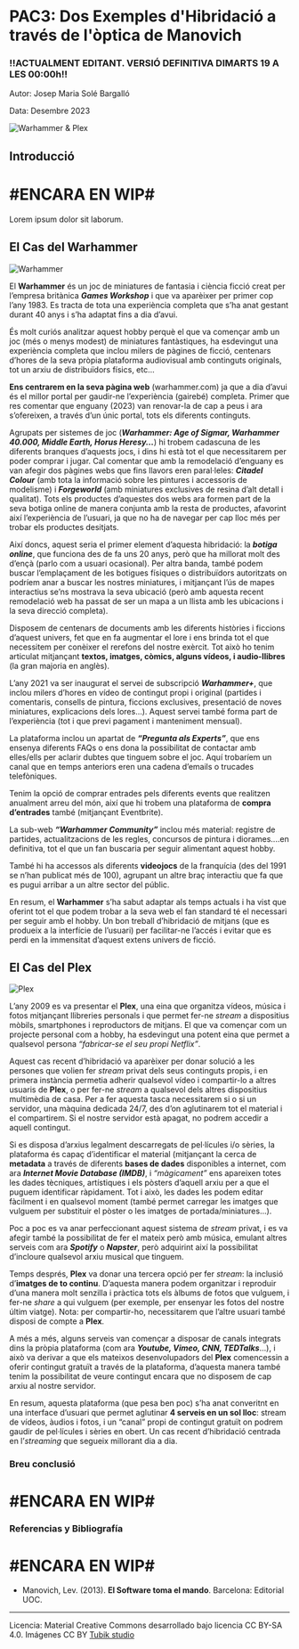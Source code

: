 # PAC3: Dos Exemples d'Hibridació a través de l'òptica de Manovich 

### !!ACTUALMENT EDITANT. VERSIÓ DEFINITIVA DIMARTS 19 A LES 00:00h!! ### 


Autor: Josep Maria Solé Bargalló

Data: Desembre 2023

![Warhammer & Plex](https://raw.githubusercontent.com/JosepMSole/PEC3_Manovich_Reloaded/7f883a40549f1cfbcf65f8d395b77c7ece0cbefe/LOGOSS.jpg)





## Introducció

# #ENCARA EN WIP#
Lorem ipsum dolor sit laborum.


## El Cas del Warhammer
![Warhammer](https://1000logos.net/wp-content/uploads/2020/09/Warhammer-logo.jpg)

El **Warhammer** és un joc de miniatures de fantasia i ciència ficció creat per l’empresa britànica ***Games Workshop*** i que va aparèixer per primer cop l’any 1983. Es tracta de tota una experiència completa que s’ha anat gestant durant 40 anys i s’ha adaptat fins a dia d’avui. 

És molt curiós analitzar aquest hobby perquè el que va començar amb un joc (més o menys modest) de miniatures fantàstiques, ha esdevingut una experiència completa que inclou milers de pàgines de ficció, centenars d’hores de la seva pròpia plataforma audiovisual amb continguts originals, tot un arxiu de distribuïdors físics, etc...

**Ens centrarem en la seva pàgina web** (warhammer.com) ja que a dia d’avui és el millor portal per gaudir-ne l’experiència (gairebé) completa. Primer que res comentar que enguany (2023) van renovar-la de cap a peus i ara s’ofereixen, a través d’un únic portal, tots els diferents continguts.

Agrupats per sistemes de joc (***Warhammer: Age of Sigmar, Warhammer 40.000, Middle Earth, Horus Heresy...***) hi trobem cadascuna de les diferents branques d’aquests jocs, i dins hi està tot el que necessitarem per poder comprar i jugar. Cal comentar que amb la remodelació d’enguany es van afegir dos pàgines webs que fins llavors eren paral·leles: ***Citadel Colour*** (amb tota la informació sobre les pintures i accessoris de modelisme) i ***Forgeworld*** (amb miniatures exclusives de resina d’alt detall i qualitat). Tots els productes d’aquestes dos webs ara formen part de la seva botiga online de manera conjunta amb la resta de productes, afavorint així l’experiència de l’usuari, ja que no ha de navegar per cap lloc més per trobar els productes desitjats.

Així doncs, aquest seria el primer element d’aquesta hibridació: la ***botiga online***, que funciona des de fa uns 20 anys, però que ha millorat molt des d’ençà (parlo com a usuari ocasional). Per altra banda, també podem buscar l’emplaçament de les botigues físiques o distribuïdors autoritzats on podríem anar a buscar les nostres miniatures, i mitjançant l’ús de mapes interactius se’ns mostrava la seva ubicació (però amb aquesta recent remodelació web ha passat de ser un mapa a un llista amb les ubicacions i la seva direcció completa).

Disposem de centenars de documents amb les diferents històries i ficcions d’aquest univers, fet que en fa augmentar el lore i ens brinda tot el que necessitem per conèixer el rerefons del nostre exèrcit. Tot això ho tenim articulat mitjançant **textos, imatges, còmics, alguns vídeos, i audio-llibres** (la gran majoria en anglès).

L’any 2021 va ser inaugurat el servei de subscripció ***Warhammer+***, que inclou milers d’hores en vídeo de contingut propi i original (partides i comentaris, consells de pintura, ficcions exclusives, presentació de noves miniatures, explicacions dels lores...). Aquest servei també forma part de l’experiència (tot i que previ pagament i manteniment mensual).

La plataforma inclou un apartat de ***“Pregunta als Experts”***, que ens ensenya diferents FAQs o ens dona la possibilitat de contactar amb elles/ells per aclarir dubtes que tinguem sobre el joc. Aquí trobaríem un canal que en temps anteriors eren una cadena d’emails o trucades telefòniques.

Tenim la opció de comprar entrades pels diferents events que realitzen anualment arreu del món, així que hi trobem una plataforma de **compra d’entrades** també (mitjançant Eventbrite).

La sub-web ***“Warhammer Community”*** inclou més material: registre de partides, actualitzacions de les regles, concursos de pintura i diorames....en definitiva, tot el que un fan buscaria per seguir alimentant aquest hobby.

També hi ha accessos als diferents **videojocs** de la franquícia (des del 1991 se n’han publicat més de 100), agrupant un altre braç interactiu que fa que es pugui arribar a un altre sector del públic.
 
En resum, el **Warhammer** s’ha sabut adaptar als temps actuals i ha vist que oferint tot el que podem trobar a la seva web el fan standard té el necessari per seguir amb el hobby. Un bon treball d’hibridació de mitjans (que es produeix a la interfície de l’usuari) per facilitar-ne l’accés i evitar que es perdi en la immensitat d’aquest extens univers de ficció. 




## El Cas del Plex
![Plex](https://mma.prnewswire.com/media/1777342/Plex_Logo.jpg?p=facebook)

L’any 2009 es va presentar el **Plex**, una eina que organitza vídeos, música i fotos mitjançant llibreries personals i que permet fer-ne *stream* a dispositius mòbils, smartphones i reproductors de mitjans. El que va començar com un projecte personal com a hobby, ha esdevingut una potent eina que permet a qualsevol persona *“fabricar-se el seu propi Netflix”*.

Aquest cas recent d’hibridació va aparèixer per donar solució a les persones que volien fer *stream* privat dels seus continguts propis, i en primera instància permetia adherir qualsevol vídeo i compartir-lo a altres usuaris de **Plex**, o per fer-ne *stream* a qualsevol dels altres dispositius multimèdia de casa. Per a fer aquesta tasca necessitarem si o si un servidor, una màquina dedicada 24/7, des d’on aglutinarem tot el material i el compartirem. Si el nostre servidor està apagat, no podrem accedir a aquell contingut.

Si es disposa d’arxius legalment descarregats de pel·lícules i/o sèries, la plataforma és capaç d’identificar el material (mitjançant la cerca de **metadata** a través de diferents **bases de dades** disponibles a internet, com ara ***Internet Movie Database (IMDB)***, i *“màgicament”* ens apareixen totes les dades tècniques, artístiques i els pòsters d’aquell arxiu per a que el puguem identificar ràpidament. Tot i això, les dades les podem editar fàcilment i en qualsevol moment (també permet carregar les imatges que vulguem per substituir el pòster o les imatges de portada/miniatures...).

Poc a poc es va anar perfeccionant aquest sistema de *stream* privat, i es va afegir també la possibilitat de fer el mateix però amb música, emulant altres serveis com ara ***Spotify*** o ***Napster***, però adquirint així la possibilitat d’incloure qualsevol arxiu musical que tinguem.

Temps després, **Plex** va donar una tercera opció per fer *stream*: la inclusió d’**imatges de to continu**. D’aquesta manera podem organitzar i reproduir d’una manera molt senzilla i pràctica tots els àlbums de fotos que vulguem, i fer-ne *share* a qui vulguem (per exemple, per ensenyar les fotos del nostre últim viatge). Nota: per compartir-ho, necessitarem que l’altre usuari també disposi de compte a **Plex**.

A més a més, alguns serveis van començar a disposar de canals integrats dins la pròpia plataforma (com ara ***Youtube, Vimeo, CNN, TEDTalks***...), i això va derivar a que els mateixos desenvolupadors del **Plex** comencessin a oferir contingut gratuït a través de la plataforma, d’aquesta manera també tenim la possibilitat de veure contingut encara que no disposem de cap arxiu al nostre servidor.

En resum, aquesta plataforma (que pesa ben poc) s’ha anat converitnt en una interface d’usuari que permet aglutinar **4 serveis en un sol lloc**: stream de vídeos, àudios i fotos, i un “canal” propi de contingut gratuït on podrem gaudir de pel·lícules i sèries en obert. Un cas recent d’hibridació centrada en l’*streaming* que segueix millorant dia a dia.



### Breu conclusió
# #ENCARA EN WIP#

### Referencias y Bibliografía
# #ENCARA EN WIP#

* Manovich, Lev. (2013). **El Software toma el mando**. Barcelona: Editorial UOC. 


----

Licencia: Material Creative Commons desarrollado bajo licencia CC BY-SA 4.0. Imágenes CC BY [Tubik studio](https://blog.tubikstudio.com/how-to-create-original-flat-illustrations-designers-tips/) 

